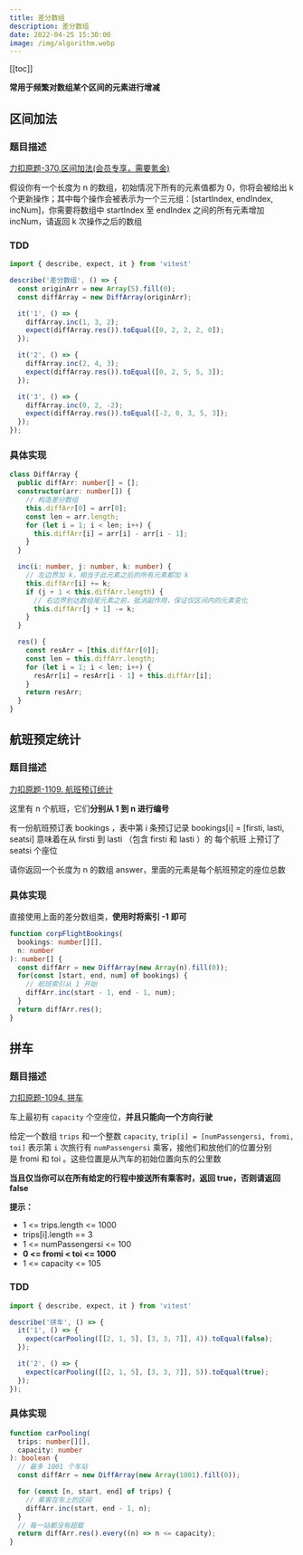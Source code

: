 ```yaml
---
title: 差分数组
description: 差分数组
date: 2022-04-25 15:30:00
image: /img/algorithm.webp
---
```


[[toc]]

<n-alert type="info">**常用于频繁对数组某个区间的元素进行增减**</n-alert>

## 区间加法

### 题目描述

[<cib-leetcode /> 力扣原题-370.区间加法(会员专享，需要氪金)](https://leetcode-cn.com/problems/range-addition/)

假设你有一个长度为 n 的数组，初始情况下所有的元素值都为 0，你将会被给出 k 个更新操作；其中每个操作会被表示为一个三元组：[startIndex, endIndex, incNum]，你需要将数组中 startIndex 至 endIndex 之间的所有元素增加 incNum，请返回 k 次操作之后的数组

### TDD

<n-collapse>
  <n-collapse-item name="1">
    <template #header>
      <vscode-icons-file-type-testts />
      <span class="ml-1">测试代码</span>
    </template>

```ts
import { describe, expect, it } from 'vitest'

describe('差分数组', () => {
  const originArr = new Array(5).fill(0);
  const diffArray = new DiffArray(originArr);

  it('1', () => {
    diffArray.inc(1, 3, 2);
    expect(diffArray.res()).toEqual([0, 2, 2, 2, 0]);
  });

  it('2', () => {
    diffArray.inc(2, 4, 3);
    expect(diffArray.res()).toEqual([0, 2, 5, 5, 3]);
  });

  it('3', () => {
    diffArray.inc(0, 2, -2);
    expect(diffArray.res()).toEqual([-2, 0, 3, 5, 3]);
  });
});
```
  </n-collapse-item>
</n-collapse>

### 具体实现

```ts
class DiffArray {
  public diffArr: number[] = [];
  constructor(arr: number[]) {
    // 构造差分数组
    this.diffArr[0] = arr[0];
    const len = arr.length;
    for (let i = 1; i < len; i++) {
      this.diffArr[i] = arr[i] - arr[i - 1];
    }
  }

  inc(i: number, j: number, k: number) {
    // 左边界加 k，相当于此元素之后的所有元素都加 k
    this.diffArr[i] += k;
    if (j + 1 < this.diffArr.length) {
      // 右边界到达数组尾元素之前，抵消副作用，保证仅区间内的元素变化
      this.diffArr[j + 1] -= k;
    }
  }

  res() {
    const resArr = [this.diffArr[0]];
    const len = this.diffArr.length;
    for (let i = 1; i < len; i++) {
      resArr[i] = resArr[i - 1] + this.diffArr[i];
    }
    return resArr;
  }
}
```

## 航班预定统计

### 题目描述

[<cib-leetcode /> 力扣原题-1109. 航班预订统计](https://leetcode-cn.com/problems/corporate-flight-bookings/)

这里有 n 个航班，它们**分别从 1 到 n 进行编号**

有一份航班预订表 bookings ，表中第 i 条预订记录 bookings[i] = [firsti, lasti, seatsi] 意味着在从 firsti 到 lasti （包含 firsti 和 lasti ）的 每个航班 上预订了 seatsi 个座位

请你返回一个长度为 n 的数组 answer，里面的元素是每个航班预定的座位总数


### 具体实现

直接使用上面的差分数组类，**使用时将索引 -1 即可**

```ts
function corpFlightBookings(
  bookings: number[][],
  n: number
): number[] {
  const diffArr = new DiffArray(new Array(n).fill(0));
  for(const [start, end, num] of bookings) {
    // 航班索引从 1 开始
    diffArr.inc(start - 1, end - 1, num);
  }
  return diffArr.res();
}
```

## 拼车

### 题目描述

[<cib-leetcode /> 力扣原题-1094. 拼车](https://leetcode-cn.com/problems/car-pooling/)

车上最初有 `capacity` 个空座位，**并且只能向一个方向行驶**

给定一个数组 `trips` 和一个整数 `capacity`, `trip[i] = [numPassengersi, fromi, toi]` 表示第 `i` 次旅行有 `numPassengersi` 乘客，接他们和放他们的位置分别是 fromi 和 toi 。这些位置是从汽车的初始位置向东的公里数

**当且仅当你可以在所有给定的行程中接送所有乘客时，返回 true，否则请返回 false**

**提示：**

- 1 <= trips.length <= 1000
- trips[i].length == 3
- 1 <= numPassengersi <= 100
- **0 <= fromi < toi <= 1000**
- 1 <= capacity <= 105

### TDD

<n-collapse>
  <n-collapse-item name="1">
    <template #header>
      <vscode-icons-file-type-testts />
      <span class="ml-1">测试代码</span>
    </template>

```ts
import { describe, expect, it } from 'vitest'

describe('拼车', () => {
  it('1', () => {
    expect(carPooling([[2, 1, 5], [3, 3, 7]], 4)).toEqual(false);
  });

  it('2', () => {
    expect(carPooling([[2, 1, 5], [3, 3, 7]], 5)).toEqual(true);
  });
});
```
  </n-collapse-item>
</n-collapse>

### 具体实现

```ts
function carPooling(
  trips: number[][],
  capacity: number
): boolean {
  // 最多 1001 个车站
  const diffArr = new DiffArray(new Array(1001).fill(0));

  for (const [n, start, end] of trips) {
    // 乘客在车上的区间
    diffArr.inc(start, end - 1, n);
  }
  // 每一站都没有超载
  return diffArr.res().every((n) => n <= capacity);
}
```

